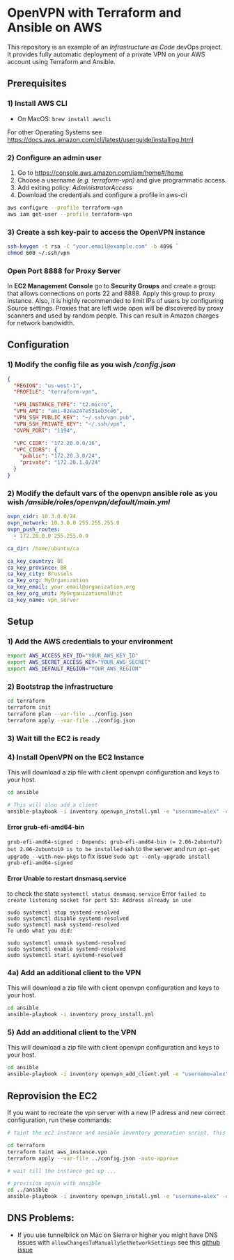 # OpenVPN with Terraform and Ansible on AWS

This repository is an example of an _Infrastructure as Code_ devOps project. It provides fully automatic deployment of a private VPN on your AWS account using Terraform and Ansible.

## Prerequisites

### 1) Install AWS CLI

- On MacOS: `brew install awscli`

For other Operating Systems see https://docs.aws.amazon.com/cli/latest/userguide/installing.html

### 2) Configure an admin user

1.  Go to https://console.aws.amazon.com/iam/home#/home
2.  Choose a username _(e.g. terraform-vpn)_ and give programmatic access.
3.  Add exiting policy: _AdministratorAccess_
4.  Download the credentials and configure a profile in aws-cli

```bash
aws configure --profile terraform-vpn
aws iam get-user --profile terraform-vpn
```

### 3) Create a ssh key-pair to access the OpenVPN instance

```bash
ssh-keygen -t rsa -C "your.email@example.com" -b 4096 `
chmod 600 ~/.ssh/vpn
```

### Open Port 8888 for Proxy Server

In **EC2 Management Console** go to **Security Groups** and create a group that allows connections on ports 22 and 8888. Apply this group to proxy instance. Also, it is highly recommended to limit IPs of users by configuring Source settings. Proxies that are left wide open will be discovered by proxy scanners and used by random people. This can result in Amazon charges for network bandwidth.

## Configuration

### 1) Modify the config file as you wish _/config.json_

```json
{
  "REGION": "us-west-1",
  "PROFILE": "terraform-vpn",

  "VPN_INSTANCE_TYPE": "t2.micro",
  "VPN_AMI": "ami-02ea247e531eb3ce6",
  "VPN_SSH_PUBLIC_KEY": "~/.ssh/vpn.pub",
  "VPN_SSH_PRIVATE_KEY": "~/.ssh/vpn",
  "OVPN_PORT": "1194",

  "VPC_CIDR": "172.20.0.0/16",
  "VPC_CIDRS": {
    "public": "172.20.3.0/24",
    "private": "172.20.1.0/24"
  }
}
```

### 2) Modify the default vars of the openvpn ansible role as you wish _/ansible/roles/openvpn/default/main.yml_

```yml
ovpn_cidr: 10.3.0.0/24
ovpn_network: 10.3.0.0 255.255.255.0
ovpn_push_routes:
  - 172.20.0.0 255.255.0.0

ca_dir: /home/ubuntu/ca

ca_key_country: BE
ca_key_province: BR
ca_key_city: Brussels
ca_key_org: MyOrganization
ca_key_email: your.email@organization.org
ca_key_org_unit: MyOrganizationalUnit
ca_key_name: vpn_server
```

## Setup

### 1) Add the AWS credentials to your environment

```bash
export AWS_ACCESS_KEY_ID="YOUR_AWS_KEY_ID"
export AWS_SECRET_ACCESS_KEY="YOUR_AWS_SECRET"
export AWS_DEFAULT_REGION="YOUR_AWS_REGION"
```

### 2) Bootstrap the infrastructure

```bash
cd terraform
terraform init
terraform plan --var-file ../config.json
terraform apply --var-file ../config.json
```

### 3) Wait till the EC2 is ready

### 4) Install OpenVPN on the EC2 Instance

This will download a zip file with client openvpn configuration and keys to your host.

```bash
cd ansible

# This will also add a client
ansible-playbook -i inventory openvpn_install.yml -e "username=alex" -e "output=/tmp/alex_vpn.zip"
```

#### Error grub-efi-amd64-bin
`grub-efi-amd64-signed : Depends: grub-efi-amd64-bin (= 2.06-2ubuntu7) but 2.06-2ubuntu10 is to be installed`
ssh to the server and run
`apt-get upgrade --with-new-pkgs`
to fix issue
`sudo apt --only-upgrade install grub-efi-amd64-signed`

#### Error Unable to restart dnsmasq.service
to check the state
`systemctl status dnsmasq.service`
Error
`failed to create listening socket for port 53: Address already in use`

```
sudo systemctl stop systemd-resolved
sudo systemctl disable systemd-resolved
sudo systemctl mask systemd-resolved
To undo what you did:

sudo systemctl unmask systemd-resolved
sudo systemctl enable systemd-resolved
sudo systemctl start systemd-resolved
```


### 4a) Add an additional client to the VPN

This will download a zip file with client openvpn configuration and keys to your host.

```bash
cd ansible
ansible-playbook -i inventory proxy_install.yml

```

### 5) Add an additional client to the VPN

This will download a zip file with client openvpn configuration and keys to your host.

```bash
cd ansible
ansible-playbook -i inventory openvpn_add_client.yml -e "username=alex" -e "output=/tmp/alex_vpn.zip"

```


## Reprovision the EC2

If you want to recreate the vpn server with a new IP adress and new correct configuration, run these commands:

```bash
# taint the ec2 instance and ansible inventory generation script, this means it will be destroyed and recreated

cd terraform
terraform taint aws_instance.vpn
terraform apply --var-file ../config.json -auto-approve

# wait till the instance get up ...

# provision again with ansible
cd ../ansible
ansible-playbook -i inventory openvpn_install.yml -e "username=alex" -e "output=/Users/brmm/Desktop/alex_vpn.zip"
```

## DNS Problems:

- If you use tunnelblick on Mac on Sierra or higher you might have DNS issues with `allowChangesToManuallySetNetworkSettings` see this [github issue](https://github.com/Tunnelblick/Tunnelblick/issues/401)
